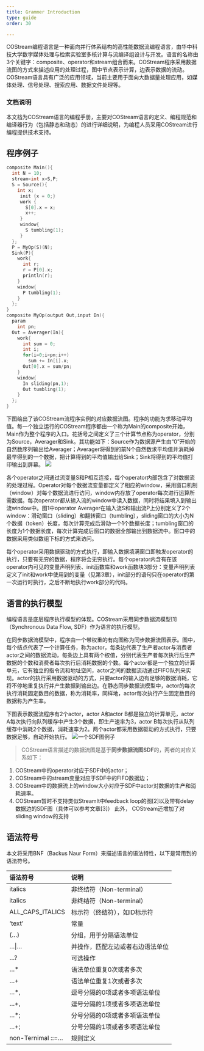 ```yaml
---
title: Grammer Introduction
type: guide
order: 30

---
```



COStream编程语言是一种面向并行体系结构的高性能数据流编程语言，由华中科技大学数字媒体处理与检索实验室多核计算与流编译组设计与开发。语言的名称由3个关键字：composite、operator和stream组合而来。COStream程序采用数据流图的方式来描述应用的处理过程，图中节点表示计算，边表示数据的流动。COStream语言具有广泛的应用领域，当前主要用于面向大数据量处理应用，如媒体处理、信号处理、搜索应用、数据文件处理等。

### 文档说明
本文档为COStream语言的编程手册，主要对COStream语言的定义、编程规范和编译器行为（包括静态和动态）的进行详细说明，为编程人员采用COStream进行编程提供技术支持。

## 程序例子

```c
composite Main(){
  int N = 10;
  stream<int x>S,P;
  S = Source(){
    int x;
     init {x = 0;}
     work {
       S[0].x = x;
       x++;
     }
     window{
       S tumbling(1);
     }
  };
  P = MyOp(S)(N);   
  Sink(P){
    work{
      int r;
      r = P[0].x;
      println(r);
    }
    window{
      P tumbling(1);
    }
  };
}
composite MyOp(output Out,input In){
  param
    int pn;
  Out = Averager(In){
    work{
      int sum = 0;
      int i;
      for(i=0;i<pn;i++)
        sum += In[i].x;
      Out[0].x = sum/pn;
    }
    window{
      In sliding(pn,1);
      Out tumbling(1);
    }
  };
}
```
下图给出了该COStream流程序实例的对应数据流图。程序的功能为求移动平均值。每一个独立运行的COStream程序都由一个称为Main的composite开始，Main作为整个程序的入口。花括号之间定义了三个计算节点称为operator，分别为Source，Averager和Sink。其功能如下：Source作为数据源产生由“0”开始的自然数序列输出给Averager；Averager将得到的前N个自然数求平均值并消耗掉最早得到的一个数据，把计算得到的平均值输出给Sink；Sink将得到的平均值打印输出到屏幕。
![](/img/PART1-1.2.png)

各个operator之间通过流变量S和P相互连接，每个operator内部包含了对数据流的处理过程。Operator对每个数据流变量都定义了相应的window，采用窗口机制（window）对每个数据流进行访问，window内存放了operator每次进行运算所需数据。每次operator都从输入流的window中读入数据，同时将结果填入到输出流window中。图1中operator Averager在输入流S和输出流P上分别定义了2个window：滑动窗口（sliding）和翻转窗口（tumbling），sliding窗口的大小为N个数据（token）长度，每次计算完成后滑动一个1个数据长度；tumbling窗口的长度为1个数据长度，每次计算完成后窗口的数据全部输出到数据流中。窗口中的数据采用类似数组下标的方式来访问。

每个operator采用数据驱动的方式执行，即输入数据填满窗口即触发operator的执行，只要有无穷的数据，程序将会无穷执行。每个operator内含有在该operator内可见的变量声明列表、init函数库和work函数块3部分：变量声明列表定义了init和work中使用到的变量（见第3章），init部分的语句只在operator的第一次运行时执行，之后不断地执行work部分的代码。

## 语言的执行模型

编程语言是底层程序执行模型的体现。COStream采用同步数据流模型[1]（Synchronous Data Flow, SDF）作为语言的执行模型。

在同步数据流模型中，程序由一个带权重的有向图称为同步数据流图表示。图中，每个结点代表了一个计算任务，称为actor，每条边代表了生产者actor与消费者actor之间的数据流动，每条边上具有两个权值，分别代表生产者每次执行后生产数据的个数和消费者每次执行后消耗数据的个数。每个actor都是一个独立的计算单元，它有独立的指令流和地址空间，actor之间的数据流动通过FIFO队列来实现。actor的执行采用数据驱动的方式，只要actor的输入边有足够的数据消耗，它将不停地重复执行并产生数据到输出边。在静态同步数据流模型中，actor的每次执行消耗固定数目的数据，称为消耗率，同样地，actor每次执行产生固定数目的数据称为产生率。

下图表示数据流程序有2个actor，actor A和actor B都是独立的计算单元，actor A每次执行向队列缓存中产生3个数据，即生产速率为3，actor B每次执行从队列缓存中消耗2个数据，消耗速率为2。两个actor都采用数据驱动的方式执行，只要数据足够，自动开始执行。
![一个SDF图例子](/img/PART1-1.3.png)

>COStream语言描述的数据流图是基于**同步数据流图SDF**的，两者的对应关系如下：
1. COStream中的operator对应于SDF中的actor；
1. COStream中的stream变量对应于SDF中的FIFO数据边；
1. COStream中的数据流上的window大小对应于SDF中actor对数据的生产和消耗速率。
1. COStream暂时不支持类似StreamIt中feedback loop的图[2]以及带有delay数据边的SDF图（具体可以参考文章[3]）
此外， COStream还增加了对sliding window的支持

## 语法符号

本文将采用BNF（Backus Naur Form）来描述语言的语法特性，以下是常用到的语法符号。

| 语法符号 | 说明 |
| :----- | :----- |
| italics |	非终结符（Non-terminal）|
| italics			|		非终结符（Non-terminal）|
| ALL_CAPS_ITALICS	| 标示符（终结符），如ID标示符 |
| ‘text’				|	常量|
| (…)				|	分组，用于分隔语法单位 |
| …&#124;…				|	并操作，匹配左边或者右边语法单位 |
| …?					|	可选操作 |
| …*					| 语法单位重复0次或者多次 |
| …+					| 语法单位重复1次或者多次 |
| …*,			|		逗号分隔的0项或者多项语法单位 |
| …+,			|		逗号分隔的1项或者多项语法单位 |
| …*;			|		分号分隔的0项或者多项语法单位 |
| …+;			|		分号分隔的1项或者多项语法单位 |
| non-Ternimal ::=…	|	规则定义 |
